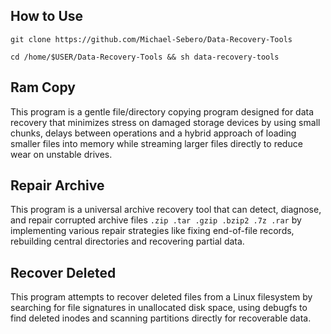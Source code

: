 ## How to Use
```
git clone https://github.com/Michael-Sebero/Data-Recovery-Tools

cd /home/$USER/Data-Recovery-Tools && sh data-recovery-tools 
```

## Ram Copy
This program is a gentle file/directory copying program designed for data recovery that minimizes stress on damaged storage devices by using small chunks, delays between operations and a hybrid approach of loading smaller files into memory while streaming larger files directly to reduce wear on unstable drives.

## Repair Archive
This program is a universal archive recovery tool that can detect, diagnose, and repair corrupted archive files `.zip .tar .gzip .bzip2 .7z .rar` by implementing various repair strategies like fixing end-of-file records, rebuilding central directories and recovering partial data.

## Recover Deleted
This program attempts to recover deleted files from a Linux filesystem by searching for file signatures in unallocated disk space, using debugfs to find deleted inodes and scanning partitions directly for recoverable data.
